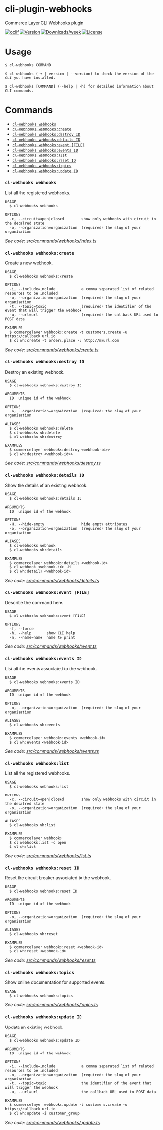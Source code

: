 cli-plugin-webhooks
===================

Commerce Layer CLI Webhooks plugin

[![oclif](https://img.shields.io/badge/cli-oclif-brightgreen.svg)](https://oclif.io)
[![Version](https://img.shields.io/npm/v/@commercelayer/cli-plugin-webhooks.svg)](https://npmjs.org/package/@commercelayer/cli-plugin-webhooks)
[![Downloads/week](https://img.shields.io/npm/dw/@commercelayer/cli-plugin-webhooks.svg)](https://npmjs.org/package/@commercelayer/cli-plugin-webhooks)
[![License](https://img.shields.io/npm/l/@commercelayer/cli-plugin-webhooks.svg)](https://github.com/commercelayer/cli-plugin-webhooks/blob/master/package.json)

<!-- toc -->


<!-- tocstop -->
# Usage
<!-- usage -->

```sh-session
$ cl-webhooks COMMAND

$ cl-webhooks (-v | version | --version) to check the version of the CLI you have installed.

$ cl-webhooks [COMMAND] (--help | -h) for detailed information about CLI commands.
```
<!-- usagestop -->
# Commands
<!-- commands -->

* [`cl-webhooks webhooks`](#cl-webhooks-webhooks)
* [`cl-webhooks webhooks:create`](#cl-webhooks-webhookscreate)
* [`cl-webhooks webhooks:destroy ID`](#cl-webhooks-webhooksdestroy-id)
* [`cl-webhooks webhooks:details ID`](#cl-webhooks-webhooksdetails-id)
* [`cl-webhooks webhooks:event [FILE]`](#cl-webhooks-webhooksevent-file)
* [`cl-webhooks webhooks:events ID`](#cl-webhooks-webhooksevents-id)
* [`cl-webhooks webhooks:list`](#cl-webhooks-webhookslist)
* [`cl-webhooks webhooks:reset ID`](#cl-webhooks-webhooksreset-id)
* [`cl-webhooks webhooks:topics`](#cl-webhooks-webhookstopics)
* [`cl-webhooks webhooks:update ID`](#cl-webhooks-webhooksupdate-id)

### `cl-webhooks webhooks`

List all the registered webhooks.

```
USAGE
  $ cl-webhooks webhooks

OPTIONS
  -c, --circuit=open|closed        show only webhooks with circuit in the decalred state
  -o, --organization=organization  (required) the slug of your organization
```

_See code: [src/commands/webhooks/index.ts](https://github.com/commercelayer/commercelayer-cli-plugin-webhooks/blob/v1.0.1/src/commands/webhooks/index.ts)_

### `cl-webhooks webhooks:create`

Create a new webhook.

```
USAGE
  $ cl-webhooks webhooks:create

OPTIONS
  -i, --include=include            a comma separated list of related resources to be included
  -o, --organization=organization  (required) the slug of your organization
  -t, --topic=topic                (required) the identifier of the event that will trigger the webhook
  -u, --url=url                    (required) the callback URL used to POST data

EXAMPLES
  $ commercelayer webhooks:create -t customers.create -u https://callback.url.io
  $ cl wh:create -t orders.place -u http://myurl.com
```

_See code: [src/commands/webhooks/create.ts](https://github.com/commercelayer/commercelayer-cli-plugin-webhooks/blob/v1.0.1/src/commands/webhooks/create.ts)_

### `cl-webhooks webhooks:destroy ID`

Destroy an existing webhook.

```
USAGE
  $ cl-webhooks webhooks:destroy ID

ARGUMENTS
  ID  unique id of the webhook

OPTIONS
  -o, --organization=organization  (required) the slug of your organization

ALIASES
  $ cl-webhooks webhooks:delete
  $ cl-webhooks wh:delete
  $ cl-webhooks wh:destroy

EXAMPLES
  $ commercelayer webhooks:destroy <webhook-id>>
  $ cl wh:destroy <webhook-id>>
```

_See code: [src/commands/webhooks/destroy.ts](https://github.com/commercelayer/commercelayer-cli-plugin-webhooks/blob/v1.0.1/src/commands/webhooks/destroy.ts)_

### `cl-webhooks webhooks:details ID`

Show the details of an existing webhook.

```
USAGE
  $ cl-webhooks webhooks:details ID

ARGUMENTS
  ID  unique id of the webhook

OPTIONS
  -H, --hide-empty                 hide empty attributes
  -o, --organization=organization  (required) the slug of your organization

ALIASES
  $ cl-webhooks webhook
  $ cl-webhooks wh:details

EXAMPLES
  $ commercelayer webhooks:details <webhook-id>
  $ cl webhook <webhook-id> -H
  $ cl wh:details <webhook-id>
```

_See code: [src/commands/webhooks/details.ts](https://github.com/commercelayer/commercelayer-cli-plugin-webhooks/blob/v1.0.1/src/commands/webhooks/details.ts)_

### `cl-webhooks webhooks:event [FILE]`

Describe the command here.

```
USAGE
  $ cl-webhooks webhooks:event [FILE]

OPTIONS
  -f, --force
  -h, --help       show CLI help
  -n, --name=name  name to print
```

_See code: [src/commands/webhooks/event.ts](https://github.com/commercelayer/commercelayer-cli-plugin-webhooks/blob/v1.0.1/src/commands/webhooks/event.ts)_

### `cl-webhooks webhooks:events ID`

List all the events associated to the webhook.

```
USAGE
  $ cl-webhooks webhooks:events ID

ARGUMENTS
  ID  unique id of the webhook

OPTIONS
  -o, --organization=organization  (required) the slug of your organization

ALIASES
  $ cl-webhooks wh:events

EXAMPLES
  $ commercelayer webhooks:events <webhook-id>
  $ cl wh:events <webhook-id>
```

_See code: [src/commands/webhooks/events.ts](https://github.com/commercelayer/commercelayer-cli-plugin-webhooks/blob/v1.0.1/src/commands/webhooks/events.ts)_

### `cl-webhooks webhooks:list`

List all the registered webhooks.

```
USAGE
  $ cl-webhooks webhooks:list

OPTIONS
  -c, --circuit=open|closed        show only webhooks with circuit in the decalred state
  -o, --organization=organization  (required) the slug of your organization

ALIASES
  $ cl-webhooks wh:list

EXAMPLES
  $ commercelayer webhooks
  $ cl webhooks:list -c open
  $ cl wh:list
```

_See code: [src/commands/webhooks/list.ts](https://github.com/commercelayer/commercelayer-cli-plugin-webhooks/blob/v1.0.1/src/commands/webhooks/list.ts)_

### `cl-webhooks webhooks:reset ID`

Reset the circuit breaker associated to the webhook.

```
USAGE
  $ cl-webhooks webhooks:reset ID

ARGUMENTS
  ID  unique id of the webhook

OPTIONS
  -o, --organization=organization  (required) the slug of your organization

ALIASES
  $ cl-webhooks wh:reset

EXAMPLES
  $ commercelayer webhooks:reset <webhook-id>
  $ cl wh:reset <webhook-id>
```

_See code: [src/commands/webhooks/reset.ts](https://github.com/commercelayer/commercelayer-cli-plugin-webhooks/blob/v1.0.1/src/commands/webhooks/reset.ts)_

### `cl-webhooks webhooks:topics`

Show online documentation for supported events.

```
USAGE
  $ cl-webhooks webhooks:topics
```

_See code: [src/commands/webhooks/topics.ts](https://github.com/commercelayer/commercelayer-cli-plugin-webhooks/blob/v1.0.1/src/commands/webhooks/topics.ts)_

### `cl-webhooks webhooks:update ID`

Update an existing webhook.

```
USAGE
  $ cl-webhooks webhooks:update ID

ARGUMENTS
  ID  unique id of the webhook

OPTIONS
  -i, --include=include            a comma separated list of related resources to be included
  -o, --organization=organization  (required) the slug of your organization
  -t, --topic=topic                the identifier of the event that will trigger the webhook
  -u, --url=url                    the callback URL used to POST data

EXAMPLES
  $ commercelayer webhooks:update -t customers.create -u https://callback.url.io
  $ cl wh:update -i customer_group
```

_See code: [src/commands/webhooks/update.ts](https://github.com/commercelayer/commercelayer-cli-plugin-webhooks/blob/v1.0.1/src/commands/webhooks/update.ts)_
<!-- commandsstop -->
